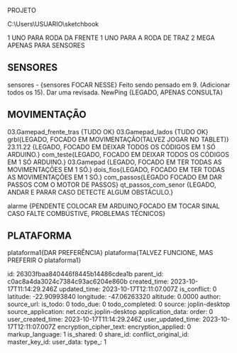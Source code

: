 PROJETO

C:\Users\USUARIO\sketchbook

1 UNO PARA RODA DA FRENTE
1 UNO PARA A RODA DE TRAZ
2 MEGA APENAS PARA SENSORES

## SENSORES
sensores - {sensores FOCAR NESSE} 
Feito sendo pensado em 9. (Adicionar todos os 15).
Dar uma revisada.
NewPing {LEGADO, APENAS CONSULTA}

## MOVIMENTAÇÃO
03.Gamepad_frente_tras {TUDO OK}
03.Gamepad_lados {TUDO OK}
grbl{LEGADO, FOCADO EM MOVIMENTAÇÃO(TALVEZ JOGAR NO TABLET)}
23.11.22 {LEGADO, FOCADO EM DEIXAR TODOS OS CÓDIGOS EM 1 SÓ ARDUINO.}
com_teste{LEGADO, FOCADO EM DEIXAR TODOS OS CÓDIGOS EM 1 SÓ ARDUINO.}
03.Gamepad {LEGADO, FOCADO EM TER TODAS AS MOVIMENTAÇÕES EM 1 SÓ.}
dois_fios{LEGADO, FOCADO EM TER TODAS AS MOVIMENTAÇÕES EM 1 SÓ.}
com_passos{LEGADO FOCADO EM DAR PASSOS COM O MOTOR DE PASSOS}
qt_passos_com_senor {LEGADO, ANDAR E PARAR CASO DETECTE ALGUM OBSTÁCULO.}

alarme {PENDENTE COLOCAR EM ARDUINO,FOCADO EM TOCAR SINAL CASO FALTE COMBÚSTIVE, PROBLEMAS TÉCNICOS}


## PLATAFORMA
plataforma1{DAR PREFERÊNCIA}
plataforma{TALVEZ FUNCIONE, MAS PREFERIR O plataforma1}



id: 26303fbaa840446f8445b14486cdea1b
parent_id: c0ac8a4da3024c7384c93ac6204e860b
created_time: 2023-10-17T11:14:29.246Z
updated_time: 2023-10-17T12:11:07.007Z
is_conflict: 0
latitude: -22.90993840
longitude: -47.06263320
altitude: 0.0000
author: 
source_url: 
is_todo: 0
todo_due: 0
todo_completed: 0
source: joplin-desktop
source_application: net.cozic.joplin-desktop
application_data: 
order: 0
user_created_time: 2023-10-17T11:14:29.246Z
user_updated_time: 2023-10-17T12:11:07.007Z
encryption_cipher_text: 
encryption_applied: 0
markup_language: 1
is_shared: 0
share_id: 
conflict_original_id: 
master_key_id: 
user_data: 
type_: 1